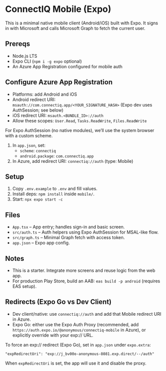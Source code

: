 # ConnectIQ Mobile (Expo)

This is a minimal native mobile client (Android/iOS) built with Expo. It signs in with Microsoft and calls Microsoft Graph to fetch the current user.

## Prereqs
- Node.js LTS
- Expo CLI (`npm i -g expo` optional)
- An Azure App Registration configured for mobile auth

## Configure Azure App Registration
- Platforms: add Android and iOS
- Android redirect URI: `msauth://com.connectiq.app/<YOUR_SIGNATURE_HASH>` (Expo dev uses AuthSession; see below)
- iOS redirect URI: `msauth.<BUNDLE_ID>://auth`
- Allow these scopes: `User.Read`, `Tasks.ReadWrite`, `Files.ReadWrite`

For Expo AuthSession (no native modules), we’ll use the system browser with a custom scheme.

1. In `app.json`, set:
   - `scheme`: `connectiq`
   - `android.package`: `com.connectiq.app`
2. In Azure, add redirect URI: `connectiq://auth` (type: Mobile)

## Setup
1. Copy `.env.example` to `.env` and fill values.
2. Install deps: `npm install` inside `mobile/`.
3. Start: `npx expo start -c`

## Files
- `App.tsx` – App entry; handles sign-in and basic screen.
- `src/auth.ts` – Auth helpers using Expo AuthSession for MSAL-like flow.
- `src/graph.ts` – Minimal Graph fetch with access token.
- `app.json` – Expo app config.

## Notes
- This is a starter. Integrate more screens and reuse logic from the web app.
- For production Play Store, build an AAB: `eas build -p android` (requires EAS setup).

## Redirects (Expo Go vs Dev Client)
- Dev client/native: use `connectiq://auth` and add that Mobile redirect URI in Azure.
- Expo Go: either use the Expo Auth Proxy (recommended, add `https://auth.expo.io/@anonymous/connectiq-mobile` in Azure),
  or explicitly override with your exp:// URL.

To force an exp:// redirect (Expo Go), set in `app.json` under `expo.extra`:

```
"expRedirectUri": "exp://j_bv00o-anonymous-8081.exp.direct/--/auth"
```

When `expRedirectUri` is set, the app will use it and disable the proxy.